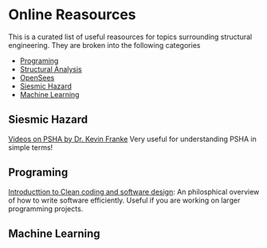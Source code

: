 # Online Reasources

This is a curated list of useful reasources for topics surrounding structural engineering. They are broken into the following categories

- [Programing](#programing)
- [Structural Analysis](#programing)
- [OpenSees](#programing)
- [Siesmic Hazard](#siesmic-hazard)
- [Machine Learning](#machine-learning)


## Siesmic Hazard
[Videos on PSHA by Dr. Kevin Franke](https://www.youtube.com/watch?v=sv5lxy74hxo&list=PLzBZ3hmMnx1ItfMeO9aGQ5PnC65_TeTBv&index=8)
Very useful for understanding PSHA in simple terms!


## Programing
[Introducttion to Clean coding and software design](https://www.youtube.com/watch?v=7EmboKQH8lM&t=1198s):
An philosphical overview of how to write software efficiently. Useful if you are working on larger programming projects.


## Machine Learning



